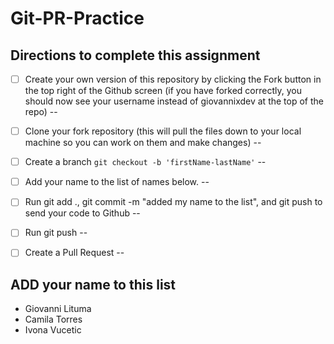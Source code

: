 # Git-PR-Practice

## Directions to complete this assignment

- [ ] Create your own version of this repository by clicking the Fork button in the top right of the Github screen (if you have forked correctly, you should now see your username instead of giovannixdev at the top of the repo)
--
- [ ] Clone your fork repository (this will pull the files down to your local machine so you can work on them and make changes)
--
- [ ] Create a branch `git checkout -b 'firstName-lastName'`
--
- [ ] Add your name to the list of names below.
--
- [ ] Run git add ., git commit -m "added my name to the list", and git push to send your code to Github
--
- [ ] Run git push 
--
- [ ] Create a Pull Request
--


## ADD your name to this list

- Giovanni Lituma
- Camila Torres
- Ivona Vucetic


